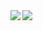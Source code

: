<a href="https://github-readme-stats.vercel.app/api?username=Ryota-Kawamura&hide=contribs,prs&theme=midnight-purple">
  <img align="left" src="https://github-readme-stats.vercel.app/api?username=Ryota-Kawamura&hide=contribs,prs&theme=midnight-purple" />
</a>
<a href="https://github-readme-stats.vercel.app/api/top-langs/?username=Ryota-Kawamura&layout=compact&theme=midnight-purple">
  <img align="left" src="https://github-readme-stats.vercel.app/api/top-langs/?username=Ryota-Kawamura&layout=compact&theme=midnight-purple" />
</a>
